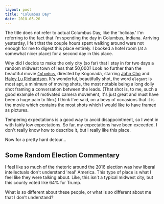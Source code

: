 ```yaml
---
layout: post
title: "Columbus Day"
date: 2018-05-20
---
```


The title does not refer to actual Columbus Day, like the 'holiday.'
I'm referring to the fact that I'm spending the day in Columbus, Indiana.
Arriving yesterday, I felt that the couple hours spent walking around were not enough for me to digest this place entirely.
I booked a hotel room (at a somewhat nicer place) for a second day in this place.

Why did I decide to make the only city (so far) that I stay in for two days a random midwest town of less that 50,000?
Look no further than the beautiful movie [`Columbus`](https://www.imdb.com/title/tt5990474/), directed by Kogonada, starring [John Cho](https://www.imdb.com/name/nm0158626/) and [Haley Lu Richardson](https://www.imdb.com/name/nm4726634/).
It's wonderful, beautifully shot, the word `elegant` is most apt, a minimum of moving shots, the most notable being a long dolly shot framing a conversation between the leads.
(That shot is, to me, such a good example of motivated camera movement, it's just great and must have been a huge pain to film.)
I think I've said, on a bevy of occasions that it is the movie which contains the most shots which I would like to have framed as pictures.

Tempering expectations is a good way to avoid disappointment, so I went in with fairly low expectations.
So far, my expectations have been exceeded.
I don't really know how to describe it, but I really like this place.

Now for a pretty hard detour...

## Some Random Election Commentary

I feel like so much of the rhetoric around the 2016 election was how liberal intellectuals don't understand 'real' America.
This type of place is what I feel like they were talking about.
Like, this isn't a typical midwest city, but this county voted like 64% for Trump.

What is so different about these people, or what is so different about me that I don't understand?
